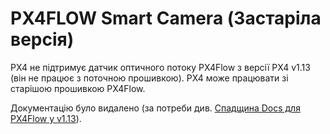 # PX4FLOW Smart Camera (Застаріла версія)

<Badge type="error" text="Discontinued" />

PX4 не підтримує датчик оптичного потоку PX4Flow з версії PX4 v1.13 (він не працює з поточною прошивкою). PX4 може працювати зі старішою прошивкою PX4Flow.

Документацію було видалено (за потреби див. [Спадщина Docs для PX4Flow у v1.13](https://docs.px4.io/v1.13/en/sensor/px4flow.html)).
